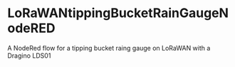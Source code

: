 # LoRaWANtippingBucketRainGaugeNodeRED
A NodeRed flow for a tipping bucket raing gauge on LoRaWAN with a Dragino LDS01
